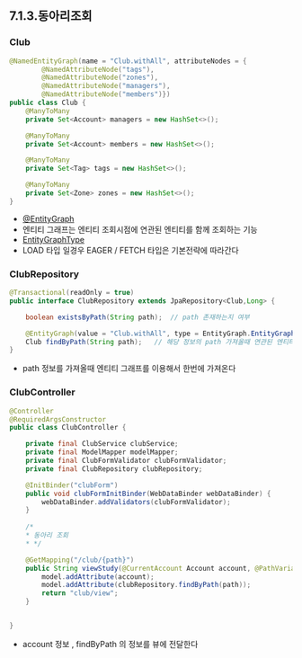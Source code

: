## 7.1.3.동아리조회

### Club
```java
@NamedEntityGraph(name = "Club.withAll", attributeNodes = {
        @NamedAttributeNode("tags"),
        @NamedAttributeNode("zones"),
        @NamedAttributeNode("managers"),
        @NamedAttributeNode("members")})
public class Club {
    @ManyToMany
    private Set<Account> managers = new HashSet<>();

    @ManyToMany
    private Set<Account> members = new HashSet<>();

    @ManyToMany
    private Set<Tag> tags = new HashSet<>();

    @ManyToMany
    private Set<Zone> zones = new HashSet<>();
}
```

* [@EntityGraph](https://blog.leocat.kr/notes/2019/05/26/spring-data-using-entitygraph-to-customize-fetch-graph)
* 엔티티 그래프는 엔티티 조회시점에 연관된 엔티티를 함께 조회하는 기능
* [EntityGraphType](https://kok202.tistory.com/177)
* LOAD 타입 일경우 EAGER /  FETCH 타입은 기본전략에 따라간다

### ClubRepository
```java
@Transactional(readOnly = true)
public interface ClubRepository extends JpaRepository<Club,Long> {

    boolean existsByPath(String path);  // path 존재하는지 여부

    @EntityGraph(value = "Club.withAll", type = EntityGraph.EntityGraphType.LOAD)
    Club findByPath(String path);   // 해당 정보의 path 가져올때 연관된 엔티티 그래프 값도 가져온다
}

```

* path 정보를 가져올때 엔티티 그래프를 이용해서 한번에 가져온다


### ClubController
```java
@Controller
@RequiredArgsConstructor
public class ClubController {

    private final ClubService clubService;
    private final ModelMapper modelMapper;
    private final ClubFormValidator clubFormValidator;
    private final ClubRepository clubRepository;

    @InitBinder("clubForm")
    public void clubFormInitBinder(WebDataBinder webDataBinder) {
        webDataBinder.addValidators(clubFormValidator);
    }
    
    /*
    * 동아리 조회
    * */

    @GetMapping("/club/{path}")
    public String viewStudy(@CurrentAccount Account account, @PathVariable String path, Model model) {
        model.addAttribute(account);
        model.addAttribute(clubRepository.findByPath(path));
        return "club/view";
    }


}
```

* account 정보 , findByPath 의 정보를 뷰에 전달한다